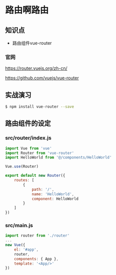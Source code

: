 路由啊路由
==========

## 知识点

* 路由组件vue-router

### 官网

https://router.vuejs.org/zh-cn/

https://github.com/vuejs/vue-router

## 实战演习

~~~bash
$ npm install vue-router --save 
~~~

## 路由组件的设定

### src/router/index.js

~~~js
import Vue from 'vue'
import Router from 'vue-router'
import HelloWorld from '@/components/HelloWorld'

Vue.use(Router)

export default new Router({
    routes: [
        {
            path: '/',
            name: 'HelloWorld',
            component: HelloWorld
        }
    ]
})
~~~

### src/main.js

~~~js
import router from './router'
...
new Vue({
    el: '#app',
    router,
    components: { App },
    template: '<App/>'
})
~~~


